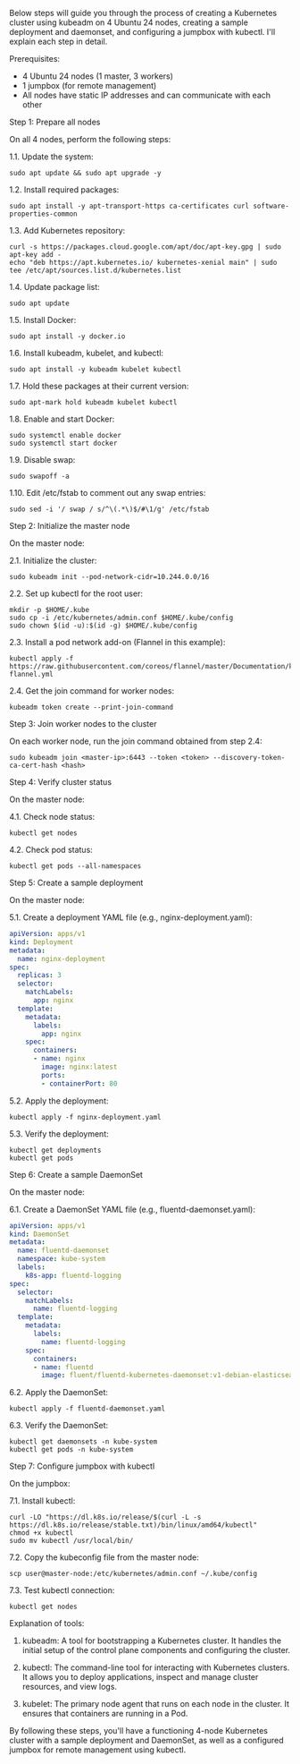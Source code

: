 Below steps will guide you through the process of creating a Kubernetes cluster using kubeadm on 4 Ubuntu 24 nodes, creating a sample deployment and daemonset, and configuring a jumpbox with kubectl. I'll explain each step in detail.

Prerequisites:
- 4 Ubuntu 24 nodes (1 master, 3 workers)
- 1 jumpbox (for remote management)
- All nodes have static IP addresses and can communicate with each other

Step 1: Prepare all nodes

On all 4 nodes, perform the following steps:

1.1. Update the system:
```
sudo apt update && sudo apt upgrade -y
```

1.2. Install required packages:
```
sudo apt install -y apt-transport-https ca-certificates curl software-properties-common
```

1.3. Add Kubernetes repository:
```
curl -s https://packages.cloud.google.com/apt/doc/apt-key.gpg | sudo apt-key add -
echo "deb https://apt.kubernetes.io/ kubernetes-xenial main" | sudo tee /etc/apt/sources.list.d/kubernetes.list
```

1.4. Update package list:
```
sudo apt update
```

1.5. Install Docker:
```
sudo apt install -y docker.io
```

1.6. Install kubeadm, kubelet, and kubectl:
```
sudo apt install -y kubeadm kubelet kubectl
```

1.7. Hold these packages at their current version:
```
sudo apt-mark hold kubeadm kubelet kubectl
```

1.8. Enable and start Docker:
```
sudo systemctl enable docker
sudo systemctl start docker
```

1.9. Disable swap:
```
sudo swapoff -a
```

1.10. Edit /etc/fstab to comment out any swap entries:
```
sudo sed -i '/ swap / s/^\(.*\)$/#\1/g' /etc/fstab
```

Step 2: Initialize the master node

On the master node:

2.1. Initialize the cluster:
```
sudo kubeadm init --pod-network-cidr=10.244.0.0/16
```

2.2. Set up kubectl for the root user:
```
mkdir -p $HOME/.kube
sudo cp -i /etc/kubernetes/admin.conf $HOME/.kube/config
sudo chown $(id -u):$(id -g) $HOME/.kube/config
```

2.3. Install a pod network add-on (Flannel in this example):
```
kubectl apply -f https://raw.githubusercontent.com/coreos/flannel/master/Documentation/kube-flannel.yml
```

2.4. Get the join command for worker nodes:
```
kubeadm token create --print-join-command
```

Step 3: Join worker nodes to the cluster

On each worker node, run the join command obtained from step 2.4:

```
sudo kubeadm join <master-ip>:6443 --token <token> --discovery-token-ca-cert-hash <hash>
```

Step 4: Verify cluster status

On the master node:

4.1. Check node status:
```
kubectl get nodes
```

4.2. Check pod status:
```
kubectl get pods --all-namespaces
```

Step 5: Create a sample deployment

On the master node:

5.1. Create a deployment YAML file (e.g., nginx-deployment.yaml):
```yaml
apiVersion: apps/v1
kind: Deployment
metadata:
  name: nginx-deployment
spec:
  replicas: 3
  selector:
    matchLabels:
      app: nginx
  template:
    metadata:
      labels:
        app: nginx
    spec:
      containers:
      - name: nginx
        image: nginx:latest
        ports:
        - containerPort: 80
```

5.2. Apply the deployment:
```
kubectl apply -f nginx-deployment.yaml
```

5.3. Verify the deployment:
```
kubectl get deployments
kubectl get pods
```

Step 6: Create a sample DaemonSet

On the master node:

6.1. Create a DaemonSet YAML file (e.g., fluentd-daemonset.yaml):
```yaml
apiVersion: apps/v1
kind: DaemonSet
metadata:
  name: fluentd-daemonset
  namespace: kube-system
  labels:
    k8s-app: fluentd-logging
spec:
  selector:
    matchLabels:
      name: fluentd-logging
  template:
    metadata:
      labels:
        name: fluentd-logging
    spec:
      containers:
      - name: fluentd
        image: fluent/fluentd-kubernetes-daemonset:v1-debian-elasticsearch
```

6.2. Apply the DaemonSet:
```
kubectl apply -f fluentd-daemonset.yaml
```

6.3. Verify the DaemonSet:
```
kubectl get daemonsets -n kube-system
kubectl get pods -n kube-system
```

Step 7: Configure jumpbox with kubectl

On the jumpbox:

7.1. Install kubectl:
```
curl -LO "https://dl.k8s.io/release/$(curl -L -s https://dl.k8s.io/release/stable.txt)/bin/linux/amd64/kubectl"
chmod +x kubectl
sudo mv kubectl /usr/local/bin/
```

7.2. Copy the kubeconfig file from the master node:
```
scp user@master-node:/etc/kubernetes/admin.conf ~/.kube/config
```

7.3. Test kubectl connection:
```
kubectl get nodes
```

Explanation of tools:

1. kubeadm: A tool for bootstrapping a Kubernetes cluster. It handles the initial setup of the control plane components and configuring the cluster.

2. kubectl: The command-line tool for interacting with Kubernetes clusters. It allows you to deploy applications, inspect and manage cluster resources, and view logs.

3. kubelet: The primary node agent that runs on each node in the cluster. It ensures that containers are running in a Pod.

By following these steps, you'll have a functioning 4-node Kubernetes cluster with a sample deployment and DaemonSet, as well as a configured jumpbox for remote management using kubectl.
